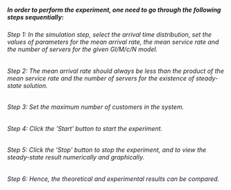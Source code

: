 ##### In order to perform the experiment, one need to go through the following steps sequentially:
###### Step 1:  In the simulation step, select the arrival time distribution, set the values of parameters for the mean arrival rate, the mean service rate and the number of servers for the given GI/M/c/N model.
###### Step 2:  The mean arrival rate should always be less than the product of the mean service rate and the number of servers for the existence of steady-state solution.
###### Step 3:  Set the maximum number of customers in the system.
###### Step 4:  Click the 'Start' button to start the experiment.
###### Step 5:  Click the 'Stop' button to stop the experiment, and to view the steady-state result numerically and graphically.
###### Step 6:  Hence, the theoretical and experimental results can be compared.
